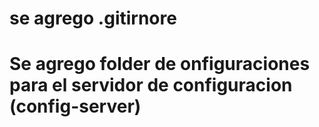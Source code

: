# se agrego .gitirnore

# Se agrego folder de onfiguraciones para el servidor de configuracion (config-server)